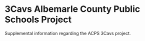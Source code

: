 # 3Cavs Albemarle County Public Schools Project
Supplemental information regarding the ACPS 3Cavs project.

